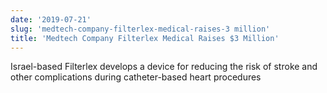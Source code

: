 ```yaml
---
date: '2019-07-21'
slug: 'medtech-company-filterlex-medical-raises-3 million'
title: 'Medtech Company Filterlex Medical Raises $3 Million'
---
```


Israel-based Filterlex develops a device for reducing the risk of stroke and other complications during catheter-based heart procedures
